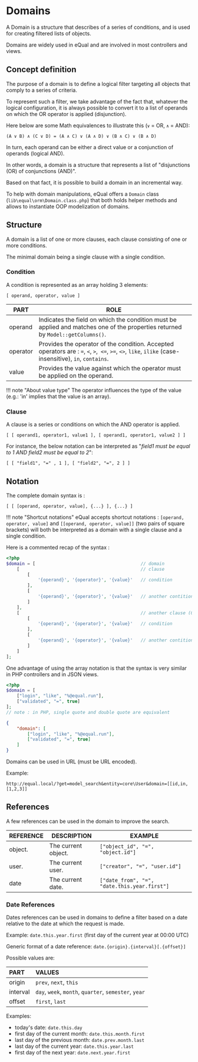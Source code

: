 # Domains

A Domain is a structure that describes of a series of conditions, and is used for creating filtered lists of objects.

Domains are widely used in eQual and are involved in most controllers and views. 



## Concept definition

The purpose of a domain is to define a logical filter targeting all objects that comply to a series of criteria.

To represent such a filter, we take advantage of the fact that, whatever the logical configuration, it is always possible to convert it to a list of operands on which the OR operator is applied (disjunction).

Here below are some Math equivalences to illustrate this (`∨` = OR, `∧` =  AND):

```
(A ∨ B) ∧ (C ∨ D) = (A ∧ C) ∨ (A ∧ D) ∨ (B ∧ C) ∨ (B ∧ D)
```

In turn, each operand can be either a direct value or a conjunction of operands (logical AND).

In other words, a domain is a structure that represents a list of "disjunctions (OR) of conjunctions (AND)".

Based on that fact, it is possible to build a domain in an incremental way.

To help with domain manipulations, eQual offers a `Domain` class (`lib\equal\orm\Domain.class.php`) that both holds helper methods and allows to instantiate OOP modelization of domains.



## Structure

A domain is a list of one or more clauses, each clause consisting of one or more conditions.

The minimal domain being a single clause with a single condition.

### Condition

A condition is represented as an array holding 3 elements:

```
[ operand, operator, value ]
```

| **PART**  | **ROLE**                            |
| --------- | ----------------------------------- |
| operand   | Indicates the field on which the condition must be applied and matches one of the properties returned by `Model::getColumns()`. |
| operator  | Provides the operator of the condition. Accepted operators are : `=`, `<`, `>`,` <=`, `>=`, `<>`, `like`, `ilike` (case-insensitive), `in`, `contains`. |
| value  | Provides the value against which the operator must be applied on the operand. |

!!! note "About value type"
    The operator influences the type of the value (e.g.: 'in' implies that the value is an array).


### Clause

A clause is a series or conditions on which the AND operator is applied.

```
[ [ operand1, operator1, value1 ], [ operand1, operator1, value2 ] ]
```



For instance, the below notation can be interpreted as "*field1 must be equal to 1 AND field2 must be equal to 2*":

```
[ [ "field1", "=" , 1 ], [ "field2", "=", 2 ] ]
```



## Notation

The complete domain syntax is : 

``` 
[ [ [operand, operator, value], {...} ], {...} ]
```



!!! note "Shortcut notations"
    eQual accepts shortcut notations : `[operand, operator, value]` and `[[operand, operator, value]]` (two pairs of square brackets) will both be interpreted as a domain with a single clause and a single condition.



Here is a commented recap of the syntax : 


```php
<?php
$domain = [                                        // domain
	[                                              // clause
		[
			'{operand}', '{operator}', '{value}'   // condition
		],
		[
			'{operand}', '{operator}', '{value}'   // another contition (AND)
		]
	],
	[		                                       // another clause (OR)
		[
			'{operand}', '{operator}', '{value}'   // condition
		],
		[
			'{operand}', '{operator}', '{value}'   // another contition (AND)
		]
	]
];
```



One advantage of using the array notation is that the syntax is very similar in PHP controllers and in JSON views.

```php
<?php
$domain = [
	["login", "like", "%@equal.run"],
	["validated", "=", true]
];
// note : in PHP, single quote and double quote are equivalent
```
```json
{
	"domain": [
        ["login", "like", "%@equal.run"],
        ["validated", "=", true]
    ]
}
```



Domains can be used in URL (must be URL encoded).

Example:
```http
http://equal.local/?get=model_search&entity=core\User&domain=[[id,in,[1,2,3]]
```

## References

A few references can be used in the domain to improve the search.

| **REFERENCE** | **DESCRIPTION**     | **EXAMPLE**                                  |
| ------------- | ------------------- | -------------------------------------------- |
| object.       | The current object. | `["object_id", "=", "object.id"]`            |
| user.         | The current user.   | `["creator", "=", "user.id"]`                |
| date          | The current date.   | `["date_from", "=", "date.this.year.first"]` |





### Date References

Dates references can be used in domains to define a filter based on a date relative to the date at which the request is made.

Example: `date.this.year.first` (first day of the current year at 00:00 UTC)

Generic format of a date reference: `date.{origin}.{interval}[.{offset}]`

Possible values are:  

| **PART** | **VALUES** |
| :-- | :-- |
|origin|`prev`, `next`, `this`|
|interval|`day`, `week`, `month`, `quarter`, `semester`, `year`|
|offset|`first`, `last`|

Examples:  

* today's date: `date.this.day`
* first day of the current month: `date.this.month.first`
* last day of the previous month: `date.prev.month.last`
* last day of the current year: `date.this.year.last`
* first day of the next year: `date.next.year.first`
